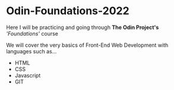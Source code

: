 # Odin-Foundations-2022

Here I will be practicing and going through **The Odin Project's** *'Foundations'* course 

We will cover the very basics of Front-End Web Development with languages such as...

- HTML
- CSS
- Javascript
- GIT